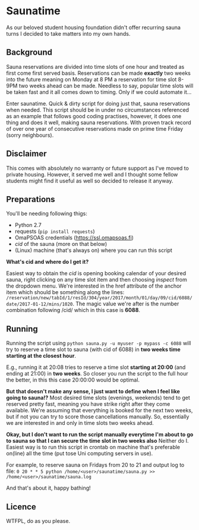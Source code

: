 # Saunatime
As our beloved student housing foundation didn't offer recurring sauna turns I decided to take matters into my own hands.

## Background
Sauna reservations are divided into time slots of one hour and treated as first come first served basis. Reservations can be made **exactly** two weeks into the future meaning on Monday at 8 PM a reservation for time slot 8-9PM two weeks ahead can be made. Needless to say, popular time slots will be taken fast and it all comes down to timing. Only if we could automate it...

Enter saunatime. Quick & dirty script for doing just that, sauna reservations when needed.
This script should be in under no circumstances referenced as an example that follows good coding practises, however, it does one thing and does it well, making sauna reservations. With proven track record of over one year of consecutive reservations made on prime time Friday (sorry neighbours).

## Disclaimer
This comes with absolutely no warranty or future support as I've moved to private housing. However, it served me well and I thought some fellow students might find it useful as well so decided to release it anyway.

## Preparations
You'll be needing following thigs:
 - Python 2.7
 - requests (```pip install requests```)
 - OmaPSOAS credentials (https://ssl.omapsoas.fi)
 - *cid* of the sauna (more on that below)
 - (Linux) machine (that's always on) where you can run this script

**What's cid and where do I get it?**

Easiest way to obtain the *cid* is opening booking calendar of your desired sauna, right clicking on any time slot item and then choosing *inspect* from the dropdown menu. We're interested in the href attribute of the anchor item which should be something along the lines: `/reservation/new/tabId/1/resId/304/year/2017/month/01/day/09/cid/6088/date/2017-01-12/mins/1020`.
The magic value we're after is the number combination following /cid/ which in this case is **6088**.

## Running
Running the script using
```python sauna.py -u myuser -p mypass -c 6088```
will try to reserve a time slot to sauna (with cid of 6088) in **two weeks time starting at the closest hour**.

E.g., running it at 20:08 tries to reserve a time slot **starting at 20:00** (and ending at 21:00) in **two weeks**. So closer you run the script to the full hour the better, in this this case 20:00:00 would be optimal.

**But that doesn't make any sense, I just want to define when I feel like going to sauna!?**
Most desired time slots (evenings, weekends) tend to get reserved pretty fast, meaning you have strike right after they come available. We're assuming that everything is booked for the next two weeks, but if not you can try to score those cancellations manually. So, essentially we are interested in and only in time slots two weeks ahead.

**Okay, but I don't want to run the script manually everytime I'm about to go to sauna so that I can secure the time slot in two weeks also**
Neither do I. Easiest way is to run this script in crontab on machine that's preferable on(line) all the time (put tose Uni computing servers in use).

For example, to reserve sauna on Fridays from 20 to 21 and output log to file:
```0 20 * * 5 python /home/<user>/saunatime/sauna.py >> /home/<user>/saunatime/sauna.log```

And that's about it, happy bathing!

## Licence
WTFPL, do as you please.
